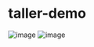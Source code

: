# taller-demo
![image](https://github.com/user-attachments/assets/02f5fff3-c132-4aa4-9ca2-0a3f704381ce)
![image](https://github.com/user-attachments/assets/d6645dc3-f522-439b-a352-58d0445fff5c)

